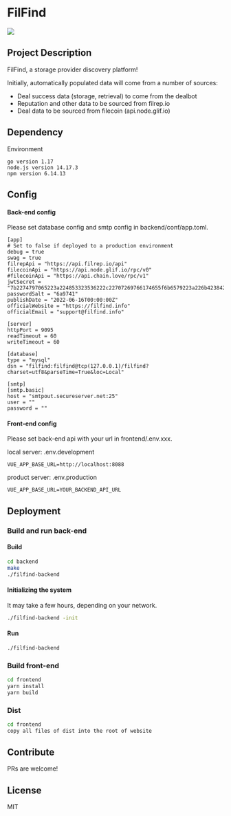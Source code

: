 FilFind
==================
[![](https://img.shields.io/github/license/filedrive-team/filfind)](https://github.com/filedrive-team/filfind/blob/main/LICENSE)

## Project Description
FilFind, a storage provider discovery platform!  

Initially, automatically populated data will come from a number of sources:
* Deal success data (storage, retrieval) to come from the dealbot
* Reputation and other data to be sourced from filrep.io
* Deal data to be sourced from filecoin (api.node.glif.io)

## Dependency
Environment
```
go version 1.17
node.js version 14.17.3
npm version 6.14.13
```

## Config
#### Back-end config
Please set database config and smtp config in backend/conf/app.toml.
```
[app]
# Set to false if deployed to a production environment
debug = true
swag = true
filrepApi = "https://api.filrep.io/api"
filecoinApi = "https://api.node.glif.io/rpc/v0"
#filecoinApi = "https://api.chain.love/rpc/v1"
jwtSecret = "7b2274797065223a224853323536222c22707269766174655f6b6579223a226b4238424c6d6765512f4a34714a4c7a6635657562544c67777454594332356f763271372f766e58446e773d227d"
passwordSalt = "6a9741"
publishDate = "2022-06-16T00:00:00Z"
officialWebsite = "https://filfind.info"
officialEmail = "support@filfind.info"

[server]
httpPort = 9095
readTimeout = 60
writeTimeout = 60

[database]
type = "mysql"
dsn = "filfind:filfind@tcp(127.0.0.1)/filfind?charset=utf8&parseTime=True&loc=Local"

[smtp]
[smtp.basic]
host = "smtpout.secureserver.net:25"
user = ""
password = ""
```

#### Front-end config
Please set back-end api with your url in frontend/.env.xxx.

local server: .env.development
```
VUE_APP_BASE_URL=http://localhost:8088
```
product server: .env.production
```
VUE_APP_BASE_URL=YOUR_BACKEND_API_URL
```

## Deployment
### Build and run back-end
#### Build
```bash
cd backend
make
./filfind-backend
```
#### Initializing the system
It may take a few hours, depending on your network.
```bash
./filfind-backend -init
```

#### Run
```bash
./filfind-backend
```

### Build front-end
```bash
cd frontend
yarn install
yarn build
```

### Dist
```bash
cd frontend
copy all files of dist into the root of website
```


## Contribute
PRs are welcome!

## License
MIT

